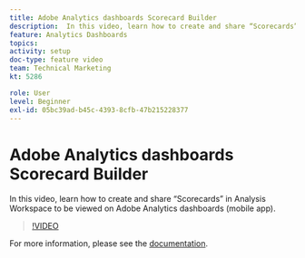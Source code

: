 ```yaml
---
title: Adobe Analytics dashboards Scorecard Builder
description:  In this video, learn how to create and share “Scorecards” in Analysis Workspace to be viewed on Adobe Analytics dashboards (mobile app).
feature: Analytics Dashboards
topics: 
activity: setup
doc-type: feature video
team: Technical Marketing
kt: 5286

role: User
level: Beginner
exl-id: 05bc39ad-b45c-4393-8cfb-47b215228377
---
```

# Adobe Analytics dashboards Scorecard Builder

 In this video, learn how to create and share “Scorecards” in Analysis Workspace to be viewed on Adobe Analytics dashboards (mobile app).

>[!VIDEO](https://video.tv.adobe.com/v/34544/?quality=12)

For more information, please see the [documentation](https://docs.adobe.com/help/en/analytics/analyze/mobapp/home.html).
